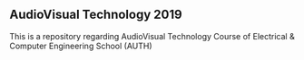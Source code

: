 ## AudioVisual Technology 2019

This is a repository regarding AudioVisual Technology Course of Electrical & Computer Engineering School (AUTH)
